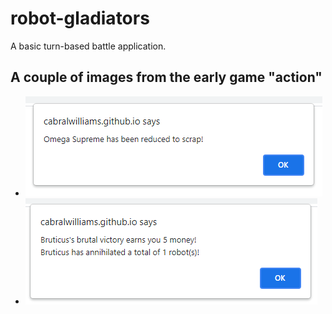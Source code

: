 # robot-gladiators
A basic turn-based battle application.

## A couple of images from the early game "action"
* ![A robot goes down to defeat](./assets/images/robot_gladiatorsSNIP1.PNG)
* ![The spoils of victory are yours](./assets/images/robot_gladiatorsSNIP2.PNG)
